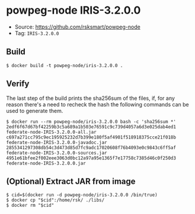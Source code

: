 # powpeg-node IRIS-3.2.0.0

* Source: https://github.com/rsksmart/powpeg-node
* Tag: `IRIS-3.2.0.0`

## Build

```
$ docker build -t powpeg-node/iris-3.2.0.0 .
```

## Verify

The last step of the build prints the sha256sum of the files, if, for any reason there's a need to recheck the hash the following commands can be used to generate them.

```
$ docker run --rm powpeg-node/iris-3.2.0.0 bash -c 'sha256sum *'
2edf6f67d67bf42259b3c5a689a1b503e76591c9c739d4057a6d3e025dab4ed1  federate-node-IRIS-3.2.0.0-all.jar
c697a271cc795c9ec195925232d7b399e180f5af4901f518918375cce21f018b  federate-node-IRIS-3.2.0.0-javadoc.jar
2855341297308db54c3d473d85d7fc9adc17020608f76b4093e0c9843c6ff5af  federate-node-IRIS-3.2.0.0-sources.jar
4951e61bfee2f002eee3063d0bc12a97a95e1365f7e17758c7385d46c0f250d3  federate-node-IRIS-3.2.0.0.jar
```

## (Optional) Extract JAR from image

```
$ cid=$(docker run -d powpeg-node/iris-3.2.0.0 /bin/true)
$ docker cp "$cid":/home/rsk/ ./libs/
$ docker rm "$cid"
```
